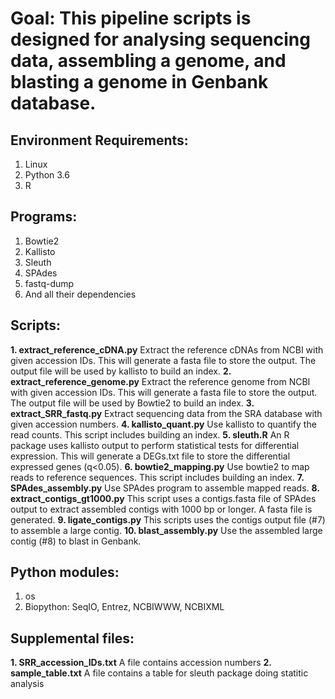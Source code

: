 # Goal: This pipeline scripts is designed for analysing sequencing data, assembling a genome, and blasting a genome in Genbank database. 

## Environment Requirements:
1. Linux
2. Python 3.6
3. R

## Programs:
1. Bowtie2
2. Kallisto
3. Sleuth
4. SPAdes
5. fastq-dump
6. And all their dependencies

## Scripts:
**1. extract_reference_cDNA.py** Extract the reference cDNAs from NCBI with given accession IDs. This will generate a fasta file to store the output. The output file will be used by kallisto to build an index.
**2. extract_reference_genome.py** Extract the reference genome from NCBI with given accession IDs. This will generate a fasta file to store the output. The output file will be used by Bowtie2 to build an index.
**3. extract_SRR_fastq.py** Extract sequencing data from the SRA database with given accession numbers.
**4. kallisto_quant.py** Use kallisto to quantify the read counts. This script includes building an index.
**5. sleuth.R** An R package uses kallisto output to perform statistical tests for differential expression. This will generate a DEGs.txt file to store the differential expressed genes (q<0.05).
**6. bowtie2_mapping.py** Use bowtie2 to map reads to reference sequences. This script includes building an index.
**7. SPAdes_assembly.py** Use SPAdes program to assemble mapped reads.
**8. extract_contigs_gt1000.py** This script uses a contigs.fasta file of SPAdes output to extract assembled contigs with 1000 bp or longer. A fasta file is generated. 
**9. ligate_contigs.py** This scripts uses the contigs output file (#7) to assemble a large contig.
**10. blast_assembly.py** Use the assembled large contig (#8) to blast in Genbank.

## Python modules:
1. os
2. Biopython: SeqIO, Entrez, NCBIWWW, NCBIXML

## Supplemental files:
**1. SRR_accession_IDs.txt** A file contains accession numbers
**2. sample_table.txt** A file contains a table for sleuth package doing statitic analysis
